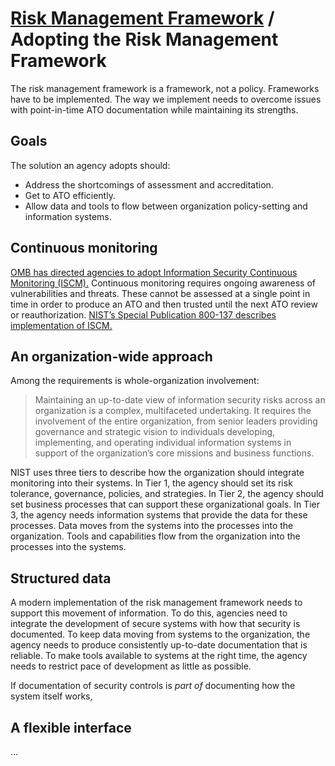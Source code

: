 # [Risk Management Framework](README.md) / Adopting the Risk Management Framework

The risk management framework is a framework, not a policy. Frameworks have to be implemented. The way we implement needs to overcome issues with point-in-time ATO documentation while maintaining its strengths.

## Goals

The solution an agency adopts should:

- Address the shortcomings of assessment and accreditation.
- Get to ATO efficiently.
- Allow data and tools to flow between organization policy-setting and information systems.

## Continuous monitoring

[OMB has directed agencies to adopt Information Security Continuous Monitoring (ISCM).](https://www.whitehouse.gov/sites/default/files/omb/memoranda/2014/m-14-03.pdf) Continuous monitoring requires ongoing awareness of vulnerabilities and threats. These cannot be assessed at a single point in time in order to produce an ATO and then trusted until the next ATO review or reauthorization. [NIST’s Special Publication 800-137 describes implementation of ISCM.](http://csrc.nist.gov/publications/nistpubs/800-137/SP800-137-Final.pdf)

## An organization-wide approach

Among the requirements is whole-organization involvement:

> Maintaining an up-to-date view of information security risks across an organization is a complex, multifaceted undertaking. It requires the involvement of the entire organization, from senior leaders providing governance and strategic vision to individuals developing, implementing, and operating individual information systems in support of the organization’s core missions and business functions.

NIST uses three tiers to describe how the organization should integrate monitoring into their systems. In Tier 1, the agency should set its risk tolerance, governance, policies, and strategies. In Tier 2, the agency should set business processes that can support these organizational goals. In Tier 3, the agency needs information systems that provide the data for these processes. Data moves from the systems into the processes into the organization. Tools and capabilities flow from the organization into the processes into the systems.

## Structured data

A modern implementation of the risk management framework needs to support this movement of information. To do this, agencies need to integrate the development of secure systems with how that security is documented. To keep data moving from systems to the organization, the agency needs to produce consistently up-to-date documentation that is reliable. To make tools available to systems at the right time, the agency needs to restrict pace of development as little as possible.

If documentation of security controls is _part of_ documenting how the system itself works,

## A flexible interface

...
